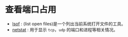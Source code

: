 # 查看端口占用

[lsof]: ../op/view_port_lsof.md
[netstat]: ../op/view_port_netstat.md

- [lsof] : (list open files)是一个列出当前系统打开文件的工具。
- [netstat] : 用于显示 `tcp`，`udp` 的端口和进程等相关情况。
